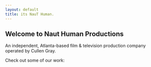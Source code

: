 ```yaml
---
layout: default
title: its NauT Human.
---
```


## Welcome to Naut Human Productions

An independent, Atlanta-based film &amp; television production company operated by Cullen Gray.

Check out some of our work:
